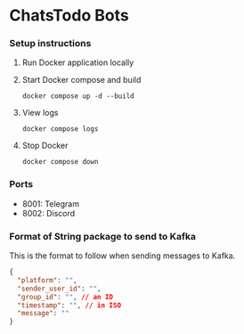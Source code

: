 # ChatsTodo Bots

### Setup instructions

1. Run Docker application locally

1. Start Docker compose and build

   ```
   docker compose up -d --build
   ```

1. View logs

   ```
   docker compose logs
   ```

1. Stop Docker

   ```
   docker compose down
   ```

### Ports

- 8001: Telegram
- 8002: Discord

### Format of String package to send to Kafka

This is the format to follow when sending messages to Kafka.

```json
{
  "platform": "",
  "sender_user_id": "",
  "group_id": "", // an ID
  "timestamp": "", // in ISO
  "message": ""
}
```
